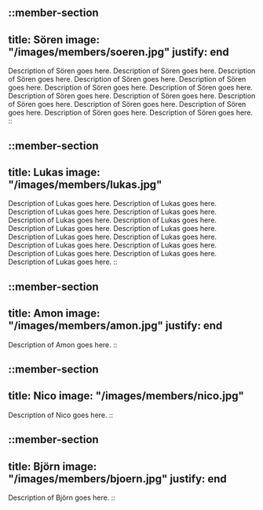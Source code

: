 ::member-section
---
title: Sören
image: "/images/members/soeren.jpg"
justify: end
---
Description of Sören goes here.
Description of Sören goes here.
Description of Sören goes here.
Description of Sören goes here.
Description of Sören goes here.
Description of Sören goes here.
Description of Sören goes here.
Description of Sören goes here.
Description of Sören goes here.
Description of Sören goes here.
Description of Sören goes here.
Description of Sören goes here.
Description of Sören goes here.
Description of Sören goes here.
::

::member-section
---
title: Lukas
image: "/images/members/lukas.jpg"
---
Description of Lukas goes here.
Description of Lukas goes here.
Description of Lukas goes here.
Description of Lukas goes here.
Description of Lukas goes here.
Description of Lukas goes here.
Description of Lukas goes here.
Description of Lukas goes here.
Description of Lukas goes here.
Description of Lukas goes here.
Description of Lukas goes here.
Description of Lukas goes here.
Description of Lukas goes here.
Description of Lukas goes here.
Description of Lukas goes here.
::

::member-section
---
title: Amon
image: "/images/members/amon.jpg"
justify: end
---
Description of Amon goes here.
::

::member-section
---
title: Nico
image: "/images/members/nico.jpg"
---
Description of Nico goes here.
::

::member-section
---
title: Björn
image: "/images/members/bjoern.jpg"
justify: end
---
Description of Björn goes here.
::
